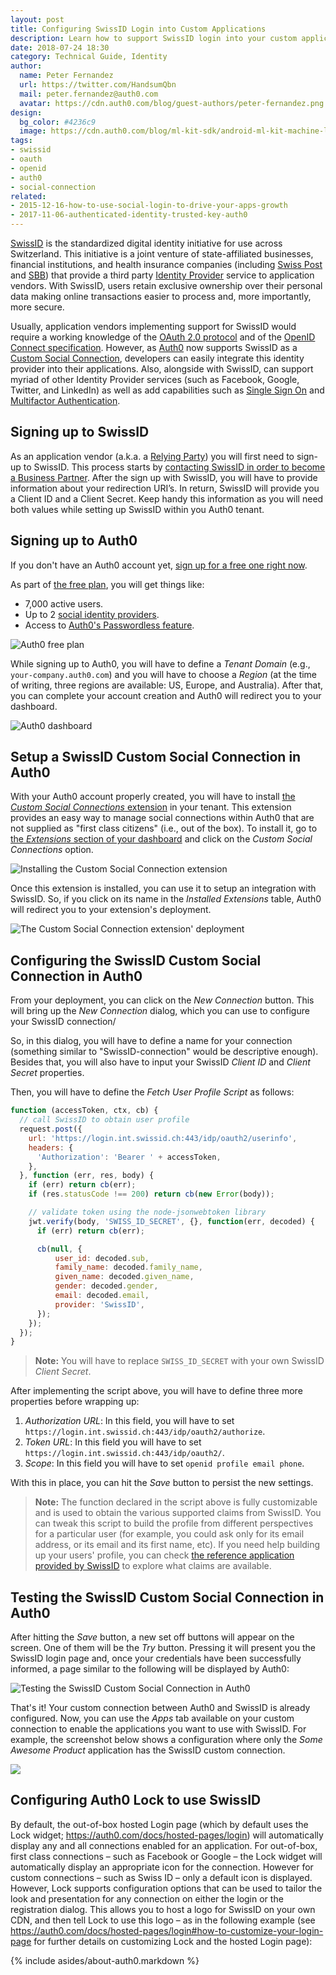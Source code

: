 ```yaml
---
layout: post
title: Configuring SwissID Login into Custom Applications
description: Learn how to support SwissID login into your custom applications with ease.
date: 2018-07-24 18:30
category: Technical Guide, Identity
author:
  name: Peter Fernandez
  url: https://twitter.com/HandsumQbn
  mail: peter.fernandez@auth0.com
  avatar: https://cdn.auth0.com/blog/guest-authors/peter-fernandez.png
design:
  bg_color: #4236c9
  image: https://cdn.auth0.com/blog/ml-kit-sdk/android-ml-kit-machine-learning-sdk-logo.png
tags:
- swissid
- oauth
- openid
- auth0
- social-connection
related:
- 2015-12-16-how-to-use-social-login-to-drive-your-apps-growth
- 2017-11-06-authenticated-identity-trusted-key-auth0
---
```


[SwissID](https://swissid.ch) is the standardized digital identity initiative for use across Switzerland. This initiative is a joint venture of state-affiliated businesses, financial institutions, and health insurance companies (including [Swiss Post](https://www.post.ch/en) and [SBB](https://www.sbb.ch/en/)) that provide a third party [Identity Provider](https://auth0.com/docs/identityproviders) service to application vendors. With SwissID, users retain exclusive ownership over their personal data making online transactions easier to process and, more importantly, more secure.

Usually, application vendors implementing support for SwissID would require a working knowledge of the [OAuth 2.0 protocol](https://auth0.com/docs/protocols/oauth2) and of the [OpenID Connect specification](https://auth0.com/docs/protocols/oidc). However, as [Auth0](https://auth0.com) now supports SwissID as a [Custom Social Connection](https://auth0.com/docs/extensions/custom-social-extensions), developers can easily integrate this identity provider into their applications. Also, alongside with SwissID, can support myriad of other Identity Provider services (such as Facebook, Google, Twitter, and LinkedIn) as well as add capabilities such as [Single Sign On](https://auth0.com/docs/sso/current) and [Multifactor Authentication](https://auth0.com/docs/multifactor-authentication).

## Signing up to SwissID

As an application vendor (a.k.a. a [Relying Party](https://auth0.com/identity-glossary#r)) you will first need to sign-up to SwissID. This process starts by [contacting SwissID in order to become a Business Partner](https://www.swissid.ch/en/business-partners#become-a-part-of-a-success-story). After the sign up with SwissID, you will have to provide information about your redirection URI’s. In return, SwissID will provide you a Client ID and a Client Secret. Keep handy this information as you will need both values while setting up SwissID within you Auth0 tenant.

## Signing up to Auth0

If you don't have an Auth0 account yet, <a href="https://auth0.com/signup" data-amp-replace="CLIENT_ID" data-amp-addparams="anonId=CLIENT_ID(cid-scope-cookie-fallback-name)">sign up for a free one right now</a>.

As part of [the free plan](https://auth0.com/pricing), you will get things like:
- 7,000 active users.
- Up to 2 [social identity providers](https://auth0.com/docs/identityproviders).
- Access to [Auth0's Passwordless feature](https://auth0.com/passwordless).

![Auth0 free plan](https://cdn.auth0.com/blog/swissid/auth0-free-plan.png)

While signing up to Auth0, you will have to define a _Tenant Domain_ (e.g., `your-company.auth0.com`) and you will have to choose a _Region_ (at the time of writing, three regions are available: US, Europe, and Australia). After that, you can complete your account creation and Auth0 will redirect you to your dashboard.

![Auth0 dashboard](https://cdn.auth0.com/blog/secure-your-gaming-company-with-auth0's-user-fraud-score-and-minfraud/auth0-dashboard.png)

## Setup a SwissID Custom Social Connection in Auth0

With your Auth0 account properly created, you will have to install [the _Custom Social Connections_ extension](https://auth0.com/docs/extensions/custom-social-extensions) in your tenant. This extension provides an easy way to manage social connections within Auth0 that are not supplied as "first class citizens" (i.e., out of the box). To install it, go to [the _Extensions_ section of your dashboard](https://manage.auth0.com/#/extensions) and click on the _Custom Social Connections_ option.

![Installing the Custom Social Connection extension](https://cdn.auth0.com/blog/swissid/custom-social-connection.png)

Once this extension is installed, you can use it to setup an integration with SwissID. So, if you click on its name in the _Installed Extensions_ table, Auth0 will redirect you to your extension's deployment.

![The Custom Social Connection extension' deployment](https://cdn.auth0.com/blog/swissid/custom-social-connect-deployment.png)

## Configuring the SwissID Custom Social Connection in Auth0

From your deployment, you can click on the _New Connection_ button. This will bring up the _New Connection_ dialog, which you can use to configure your SwissID connection/

So, in this dialog, you will have to define a name for your connection (something similar to "SwissID-connection" would be descriptive enough). Besides that, you will also have to input your SwissID _Client ID_ and _Client Secret_ properties.

Then, you will have to define the _Fetch User Profile Script_ as follows:

```javascript
function (accessToken, ctx, cb) {
  // call SwissID to obtain user profile
  request.post({
    url: 'https://login.int.swissid.ch:443/idp/oauth2/userinfo',
    headers: {
      'Authorization': 'Bearer ' + accessToken,
    },
  }, function (err, res, body) {
    if (err) return cb(err);
    if (res.statusCode !== 200) return cb(new Error(body));

    // validate token using the node-jsonwebtoken library
    jwt.verify(body, 'SWISS_ID_SECRET', {}, function(err, decoded) {
      if (err) return cb(err);

      cb(null, {
          user_id: decoded.sub,
          family_name: decoded.family_name,
          given_name: decoded.given_name,
          gender: decoded.gender,
          email: decoded.email,
          provider: 'SwissID',
      });
    });
  });
}
```

> **Note:** You will have to replace `SWISS_ID_SECRET` with your own SwissID _Client Secret_.

After implementing the script above, you will have to define three more properties before wrapping up:

1. _Authorization URL_: In this field, you will have to set `https://login.int.swissid.ch:443/idp/oauth2/authorize`.
2. _Token URL_: In this field you will have to set `https://login.int.swissid.ch:443/idp/oauth2/`.
3. _Scope_: In this field you will have to set `openid profile email phone`.

With this in place, you can hit the _Save_ button to persist the new settings.

> **Note:** The function declared in the script above is fully customizable and is used to obtain the various supported claims from SwissID. You can tweak this script to build the profile from different perspectives for a particular user (for example, you could ask only for its email address, or its email and its first name, etc). If you need help building up your users' profile, you can check [the reference application provided by SwissID](https://login.int.swissid.ch/swissid-ref-app) to explore what claims are available. 

## Testing the SwissID Custom Social Connection in Auth0

After hitting the _Save_ button, a new set off buttons will appear on the screen. One of them will be the _Try_ button. Pressing it will present you the SwissID login page and, once your credentials have been successfully informed, a page similar to the following will be displayed by Auth0:

![Testing the SwissID Custom Social Connection in Auth0](https://cdn.auth0.com/blog/swissid/testing-the-social-connection-extension.png)

That's it! Your custom connection between Auth0 and SwissID is already configured. Now, you can use the _Apps_ tab available on your custom connection to enable the applications you want to use with SwissID. For example, the screenshot below shows a configuration where only the _Some Awesome Product_ application has the SwissID custom connection.

![](https://cdn.auth0.com/blog/swissid/activating-the-custom-connection-to-different-apps.png)

## Configuring Auth0 Lock to use SwissID

By default, the out-of-box hosted Login page (which by default uses the Lock widget; https://auth0.com/docs/hosted-pages/login) will automatically display any and all connections enabled for an application. For out-of-box, first class connections – such as Facebook or Google – the Lock widget will automatically display an appropriate icon for the connection. However for custom connections – such as Swiss ID – only a default icon is displayed. 
However, Lock supports configuration options that can be used to tailor the look and presentation for any connection on either the login or the registration dialog. This allows you to host a logo for SwissID on your own CDN, and then tell Lock to use this logo – as in the following example (see https://auth0.com/docs/hosted-pages/login#how-to-customize-your-login-page for further details on customizing Lock and the hosted Login page):   

{% include asides/about-auth0.markdown %}
